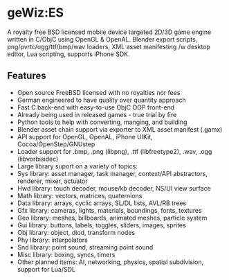 # geWiz:ES

A royalty free BSD licensed mobile device targeted 2D/3D game engine written in C/ObjC using OpenGL & OpenAL. Blender export scripts, png/pvrtc/ogg/ttf/bmp/wav loaders, XML asset manifesting /w desktop editor, Lua scripting, supports iPhone SDK.

## Features
* Open source FreeBSD licensed with no royalties nor fees
* German engineered to have quality over quantity approach
* Fast C back-end with easy-to-use ObjC OOP front-end
* Already being used in released games - true trial by fire
* Python tools to help with converting, manging, and building
* Blender asset chain support via exporter to XML asset manifest (.gamx)
* API support for OpenGL, OpenAL, iPhone UIKit, Cocoa/OpenStep/GNUstep
* Loader support for .bmp, .png (libpng), .ttf (libfreetype2), .wav, .ogg (libvorbisidec)
* Large library suport on a variety of topics:
* Sys library: asset manager, task manager, context/API abstractors, renderer, mixer, actuator
* Hwd library: touch decoder, mouse/kb decoder, NS/UI view surface
* Math library: vectors, matrices, quaternions
* Data library: arrays, cyclic arrays, SL/DL lists, AVL/RB trees
* Gfx library: cameras, lights, materials, boundings, fonts, textures
* Geo library: meshes, billboards, animated meshes, particle system
* Gui library: buttons, labels, toggles, sliders, images, sprites
* Obj library: object, dlod, transform nodes
* Phy library: interpolators
* Snd library: point sound, streaming point sound
* Misc library: boxing, syncs, timers
* Other planned items: AI, networking, physics, spatial subdivision, support for Lua/SDL
